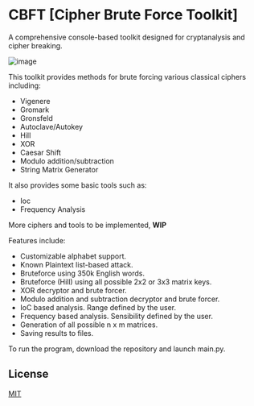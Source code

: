 # CBFT [Cipher Brute Force Toolkit]

A comprehensive console-based toolkit designed for cryptanalysis and cipher breaking.

![image](https://github.com/user-attachments/assets/27209098-d9f5-44da-b79d-671123d2d418)

This toolkit provides methods for brute forcing various classical ciphers including:
- Vigenere
- Gromark
- Gronsfeld
- Autoclave/Autokey
- Hill
- XOR
- Caesar Shift
- Modulo addition/subtraction
- String Matrix Generator

It also provides some basic tools such as:
- Ioc
- Frequency Analysis

More ciphers and tools to be implemented, **WIP**

Features include:

- Customizable alphabet support.
- Known Plaintext list-based attack.
- Bruteforce using 350k English words.
- Bruteforce (Hill) using all possible 2x2 or 3x3 matrix keys.
- XOR decryptor and brute forcer.
- Modulo addition and subtraction decryptor and brute forcer.
- IoC based analysis. Range defined by the user.
- Frequency based analysis. Sensibility defined by the user.
- Generation of all possible n x m matrices.
- Saving results to files.

To run the program, download the repository and launch main.py.

## License

[MIT](https://choosealicense.com/licenses/mit/)
